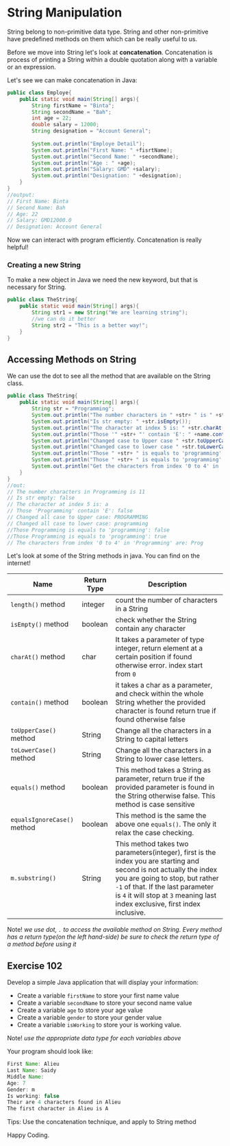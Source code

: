 # String Manipulation

String belong to non-primitive data type. String and other non-primitive have predefined methods on them which can be really useful to us.

Before we move into String let's look at **concatenation**. Concatenation is process of printing a String within a double quotation along with a variable or an expression.

Let's see we can make concatenation in Java: 

```java
public class Employe{
	public static void main(String[] args){
		String firstName = "Binta";
        String secondName = "Bah";
        int age = 22;
        double salary = 12000;
        String designation = "Account General";
        
        System.out.println("Employe Detail");
        System.out.println("First Name: " +fisrtName);
        System.out.println("Second Name: " +secondName);
        System.out.println("Age : " +age);
        System.out.println("Salary: GMD" +salary);
        System.out.println("Designation: " +designation);
	}
}
//output:
// First Name: Binta
// Second Name: Bah
// Age: 22
// Salary: GMD12000.0
// Designation: Account General
```

Now we can interact with program efficiently. Concatenation is really helpful!

### Creating a new String 

To make a new object in Java we need the new keyword, but that is necessary for String.

```java
public class TheString{
	public static void main(String[] args){
		String str1 = new String("We are learning string");
        //we can do it better
        String str2 = "This is a better way!";
	}
}
```

 ## Accessing Methods on String

We can use the dot to see all the method that are available on the String class.

```java
public class TheString{
	public static void main(String[] args){		
        String str = "Programming";
        System.out.println("The number characters in " +str+ " is " +str.length());
        System.out.println("Is str empty: " +str.isEmpty());
        System.out.println("The character at index 5 is: " +str.charAt(5));
        System.out.println("Those '" +str+ "' contain 'E': " +name.contains("E"));
        System.out.println("Changed case to Upper case " +str.toUpperCase();
        System.out.println("Changed case to lower case " +str.toLowerCase();
	    System.out.println("Those " +str+ " is equals to 'programming': " +str.equals("programming"));
        System.out.println("Those " +str+ " is equals to 'programming': " +str.equalsIgnoreCase("programming"));
        System.out.println("Get the characters from index '0 to 4' in '" +m+ "' are: " +m.substring(0,4));
	}
}
//out:
// The number characters in Programming is 11
// Is str empty: false
// The character at index 5 is: a
// Those 'Programming' contain 'E': false
// Changed all case to Upper case: PROGRAMMING
// Changed all case to lower case: programming
//Those Programming is equals to 'programming': false
//Those Programming is equals to 'programming': true
// The characters from index '0 to 4' in 'Programming' are: Prog
```

Let's look at some of the String methods in java. You can find on the internet!

| Name                        | Return Type | Description                                                  |
| --------------------------- | ----------- | ------------------------------------------------------------ |
| `length()` method           | integer     | count the number of characters in a String                   |
| `isEmpty()` method          | boolean     | check whether the String contain any character               |
| `charAt()` method           | char        | It takes a parameter of type integer, return element at a certain position if found otherwise error. index start from `0` |
| `contain()` method          | boolean     | it takes a char as a parameter, and check within the whole String whether the provided character is found return true if found otherwise false |
| `toUpperCase()` method      | String      | Change all the characters in a String  to capital letters    |
| `toLowerCase()` method      | String      | Change all the characters in a String to lower case letters. |
| `equals()` method           | boolean     | This method takes a String as parameter, return true if the provided parameter is found in the String otherwise false. This method is case sensitive |
| `equalsIgnoreCase()` method | boolean     | This method is the same the above one `equals()`. The only it relax the case checking. |
| `m.substring()`             | String      | This method takes two parameters(integer), first is the index you are starting and second is not actually the index you are going to stop, but rather `-1` of that. If the last parameter is `4` it will stop at `3` meaning last index exclusive, first index inclusive. |

Note! *we use dot, `.` to access the available method on String. Every method has a return type(on the left hand-side) be sure to check the return type of a method before using it*

## Exercise 102

Develop a simple Java application that will display your information:

* Create a variable `firstName` to store your first name value
* Create a variable `secondName` to store your second name value
* Create a variable `age` to store your age value
* Create a variable `gender` to store your gender value
* Create a variable `isWorking` to store your is working value.

Note! *use the appropriate data type for each variables above*

Your program should look like:

```java
First Name: Alieu
Last Name: Saidy
Middle Name:
Age: 7
Gender: m
Is working: false
Their are 4 characters found in Alieu
The first character in Alieu is A
```

Tips: Use the concatenation technique, and apply to String method

Happy Coding.
